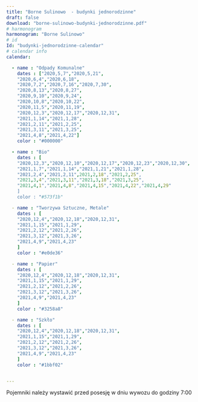 ```yaml
---
title: "Borne Sulinowo  - budynki jednorodzinne"
draft: false
download: "borne-sulinowo-budynki-jednorodzinne.pdf"
# harmonogram
harmonogram: "Borne Sulinowo"
# id
Id: "budynki-jednorodzinne-calendar"
# calendar info
calendar:

  - name : "Odpady Komunalne"
    dates : ["2020,5,7","2020,5,21",
    "2020,6,4","2020,6,18",
    "2020,7,2","2020,7,16","2020,7,30",
    "2020,8,13","2020,8,27",
    "2020,9,10","2020,9,24",
    "2020,10,8","2020,10,22",
    "2020,11,5","2020,11,19",
    "2020,12,3","2020,12,17","2020,12,31",
    "2021,1,14","2021,1,28",
    "2021,2,11","2021,2,25",
    "2021,3,11","2021,3,25",
    "2021,4,8","2021,4,22"]
    color : "#000000"

  - name : "Bio"
    dates : [
    "2020,12,3","2020,12,10","2020,12,17","2020,12,23","2020,12,30",
    "2021,1,7","2021,1,14","2021,1,21","2021,1,28",
    "2021,2,4","2021,2,11",2021,2,18","2021,2,25",
    "2021,3,4","2021,3,11","2021,3,18","2021,3,25",
    "2021,4,1","2021,4,8","2021,4,15","2021,4,22","2021,4,29"
    ]
    color : "#573f1b"

  - name : "Tworzywa Sztuczne, Metale"
    dates : [
    "2020,12,4","2020,12,18","2020,12,31",
    "2021,1,15","2021,1,29",
    "2021,2,12","2021,2,26",
    "2021,3,12","2021,3,26",
    "2021,4,9","2021,4,23"
    ]
    color : "#e0de36"

  - name : "Papier"
    dates : [
    "2020,12,4","2020,12,18","2020,12,31",
    "2021,1,15","2021,1,29",
    "2021,2,12","2021,2,26",
    "2021,3,12","2021,3,26",
    "2021,4,9","2021,4,23"
    ]
    color : "#3258a8"

  - name : "Szkło"
    dates : [
    "2020,12,4","2020,12,18","2020,12,31",
    "2021,1,15","2021,1,29",
    "2021,2,12","2021,2,26",
    "2021,3,12","2021,3,26",
    "2021,4,9","2021,4,23"
    ]
    color : "#1bbf02"


---
```


Pojemniki należy wystawić przed posesję w dniu wywozu do godziny 7:00